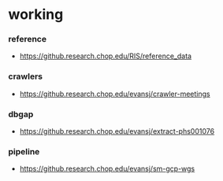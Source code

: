 # working

### reference
* https://github.research.chop.edu/RIS/reference_data

### crawlers
* https://github.research.chop.edu/evansj/crawler-meetings

### dbgap
* https://github.research.chop.edu/evansj/extract-phs001076

### pipeline
* https://github.research.chop.edu/evansj/sm-gcp-wgs
